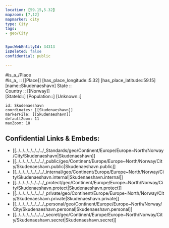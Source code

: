 ```yaml
---
location: [59.15,5.32] 
mapzoom: [7,12] 
mapmarker: city 
type: City
tags:
- geo/City


SpocWebEntityId: 34313
isDeleted: false
confidential: public

---
```

#is_a_/Place  
#is_a_ :: [[Place]] 
[has_place_longitude::5.32] 
[has_place_latitude::59.15] 
[name::Skudenaeshavn] 
State ::  
Country :: [[Norway]]  
[StateId::] 
[Population::] 
[Unknown::] 


```leaflet
id: Skudenaeshavn
coordinates: [[Skudenaeshavn]] 
markerFile: [[Skudenaeshavn]] 
defaultZoom: 11 
maxZoom: 18
```


## Confidential Links & Embeds: 
- [[../../../../../../../_Standards/geo/Continent/Europe/Europe~North/Norway/City/Skudenaeshavn|Skudenaeshavn]] 
- [[../../../../../../../_public/geo/Continent/Europe/Europe~North/Norway/City/Skudenaeshavn.public|Skudenaeshavn.public]] 
- [[../../../../../../../_internal/geo/Continent/Europe/Europe~North/Norway/City/Skudenaeshavn.internal|Skudenaeshavn.internal]] 
- [[../../../../../../../_protect/geo/Continent/Europe/Europe~North/Norway/City/Skudenaeshavn.protect|Skudenaeshavn.protect]] 
- [[../../../../../../../_private/geo/Continent/Europe/Europe~North/Norway/City/Skudenaeshavn.private|Skudenaeshavn.private]] 
- [[../../../../../../../_personal/geo/Continent/Europe/Europe~North/Norway/City/Skudenaeshavn.personal|Skudenaeshavn.personal]] 
- [[../../../../../../../_secret/geo/Continent/Europe/Europe~North/Norway/City/Skudenaeshavn.secret|Skudenaeshavn.secret]] 
